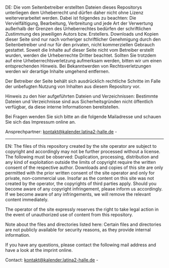 DE: Die vom Seitenbetreiber erstellten Dateien dieses Repositorys unterliegen dem Urheberrecht und dürfen daher nicht ohne Lizenz weiterverarbeitet werden. Dabei ist folgendes zu beachten: Die Vervielfältigung, Bearbeitung, Verbreitung und jede Art der Verwertung außerhalb der Grenzen des Urheberrechtes bedürfen der schriftlichen Zustimmung des jeweiligen Autors bzw. Erstellers. Downloads und Kopien dieser Seite sind nur nach vorheriger schriftlicher Genehmigung durch den Seitenbetreiber und nur für den privaten, nicht kommerziellen Gebrauch gestattet. Soweit die Inhalte auf dieser Seite nicht vom Betreiber erstellt wurden, werden die Urheberrechte Dritter beachtet. Sollten Sie trotzdem auf eine Urheberrechtsverletzung aufmerksam werden, bitten wir um einen entsprechenden Hinweis. Bei Bekanntwerden von Rechtsverletzungen werden wir derartige Inhalte umgehend entfernen.

Der Betreiber der Seite behält sich ausdrücklich rechtliche Schritte im Falle der unbefugten Nutzung von Inhalten aus diesem Repository vor.

Hinweis zu den hier aufgeführten Dateien und Verzeichnissen: Bestimmte Dateien und Verzeichnisse sind aus Sicherheitsgründen nicht öffentlich verfügbar, da diese interne Informationen bereitstellen.

Bei Fragen wenden Sie sich bitte an die folgende Mailadresse und schauen Sie sich das Impressum online an.

Ansprechpartner: kontakt@kalender.latina2-halle.de - 

---

EN: The files of this repository created by the site operator are subject to copyright and accordingly may not be further processed without a license. The following must be observed: Duplication, processing, distribution and any kind of exploitation outside the limits of copyright require the written consent of the respective author. Downloads and copies of this site are only permitted with the prior written consent of the site operator and only for private, non-commercial use. Insofar as the content on this site was not created by the operator, the copyrights of third parties apply. Should you become aware of any copyright infringement, please inform us accordingly. If we become aware of any infringements, we will remove the relevant content immediately.

The operator of the site expressly reserves the right to take legal action in the event of unauthorized use of content from this repository.

Note about the files and directories listed here: Certain files and directories are not publicly available for security reasons, as they provide internal information.

If you have any questions, please contact the following mail address and have a look at the imprint online.

Contact: kontakt@kalender.latina2-halle.de - 
